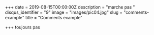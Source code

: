 +++
date = 2019-08-15T00:00:00Z
description = "marche pas "
disqus_identifier = "9"
image = "images/pic04.jpg"
slug = "comments-example"
title = "Comments example"

+++
toujours pas
